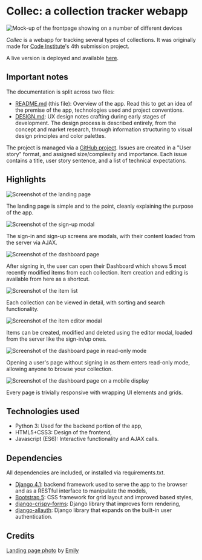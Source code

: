 # Collec: a collection tracker webapp

![Mock-up of the frontpage showing on a number of different devices](doc/mockup.png)

*Collec* is a webapp for tracking several types of collections. It was originally made for [Code Institute](https://codeinstitute.net/)'s 4th submission project.

A live version is deployed and available [here](https://collec.tear.moe).

## Important notes

The documentation is split across two files:

-   [README.md](README.md) (this file): Overview of the app. Read this to get an idea of the premise of the app, technologies used and project conventions.
-   [DESIGN.md](doc/DESIGN.md): UX design notes crafting during early stages of development. The design process is described entirely, from the concept and market research, through information structuring to visual design principles and color palettes.

The project is managed via a [GitHub project](https://github.com/users/Tearnote/projects/1/views/1). Issues are created in a "User story" format, and assigned size/complexity and importance. Each issue contains a title, user story sentence, and a list of technical expectations.

## Highlights

![Screenshot of the landing page](doc/highlights/landing.png)

The landing page is simple and to the point, cleanly explaining the purpose of the app.

![Screenshot of the sign-up modal](doc/highlights/signup.png)

The sign-in and sign-up screens are modals, with their content loaded from the server via AJAX.

![Screenshot of the dashboard page](doc/highlights/dashboard.png)

After signing in, the user can open their Dashboard which shows 5 most recently modified items from each collection. Item creation and editing is available from here as a shortcut.

![Screenshot of the item list](doc/highlights/item_list.png)

Each collection can be viewed in detail, with sorting and search functionality.

![Screenshot of the item editor modal](doc/highlights/item_editor.png)

Items can be created, modified and deleted using the editor modal, loaded from the server like the sign-in/up ones.

![Screenshot of the dashboard page in read-only mode](doc/highlights/read_only.png)

Opening a user's page without signing in as them enters read-only mode, allowing anyone to browse your collection.

![Screenshot of the dashboard page on a mobile display](doc/highlights/responsive.png)

Every page is trivially responsive with wrapping UI elements and grids.

## Technologies used

-   Python 3: Used for the backend portion of the app,
-   HTML5+CSS3: Design of the frontend,
-   Javascript (ES6): Interactive functionality and AJAX calls.

## Dependencies

All dependencies are included, or installed via requirements.txt.

-   [Django 4.1](https://www.djangoproject.com): backend framework used to serve the app to the browser and as a RESTful interface to manipulate the models,
-   [Bootstrap 5](https://getbootstrap.com): CSS framework for grid layout and improved based styles,
-   [django-crispy-forms](https://github.com/django-crispy-forms/django-crispy-forms): Django library that improves form rendering,
-   [django-allauth](https://www.intenct.nl/projects/django-allauth/): Django library that expands on the built-in user authentication.

## Credits

[Landing page photo](https://www.pexels.com/photo/books-768125/) by [Emily](https://www.pexels.com/@emily-252615/)

